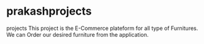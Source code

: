 # prakashprojects
projects
This project is the E-Commerce plateform for all type of Furnitures.
We can Order our desired furniture from the application.
